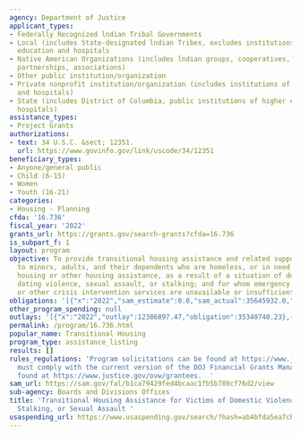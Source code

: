 ```yaml
---
agency: Department of Justice
applicant_types:
- Federally Recognized lndian Tribal Governments
- Local (includes State-designated lndian Tribes, excludes institutions of higher
  education and hospitals
- Native American Organizations (includes lndian groups, cooperatives, corporations,
  partnerships, associations)
- Other public institution/organization
- Private nonprofit institution/organization (includes institutions of higher education
  and hospitals)
- State (includes District of Columbia, public institutions of higher education and
  hospitals)
assistance_types:
- Project Grants
authorizations:
- text: 34 U.S.C. &sect; 12351.
  url: https://www.govinfo.gov/link/uscode/34/12351
beneficiary_types:
- Anyone/general public
- Child (6-15)
- Women
- Youth (16-21)
categories:
- Housing - Planning
cfda: '16.736'
fiscal_year: '2022'
grants_url: https://grants.gov/search-grants?cfda=16.736
is_subpart_f: 1
layout: program
objective: To provide transitional housing assistance and related support services
  to minors, adults, and their dependents who are homeless, or in need of transitional
  housing or other housing assistance, as a result of a situation of domestic violence,
  dating violence, sexual assault, or stalking; and for whom emergency shelter services
  or other crisis intervention services are unavailable or insufficient.
obligations: '[{"x":"2022","sam_estimate":0.0,"sam_actual":35645932.0,"usa_spending_actual":35340740.23},{"x":"2023","sam_estimate":43104358.0,"sam_actual":0.0,"usa_spending_actual":41796929.86},{"x":"2024","sam_estimate":43000000.0,"sam_actual":0.0,"usa_spending_actual":-534788.86}]'
other_program_spending: null
outlays: '[{"x":"2022","outlay":12386897.47,"obligation":35340740.23},{"x":"2023","outlay":2861849.18,"obligation":42554359.0},{"x":"2024","outlay":0.0,"obligation":-108049.02}]'
permalink: /program/16.736.html
popular_name: Transitional Housing
program_type: assistance_listing
results: []
rules_regulations: 'Program solicitations can be found at https://www.justice.gov/ovw/grant-programs.  Recipients
  must comply with the current version of the DOJ Financial Grants Management Guide
  found at https://www.justice.gov/ovw/grantees.  '
sam_url: https://sam.gov/fal/b1ca79429fed4bcaac1fb5b789cf76d2/view
sub-agency: Boards and Divisions Offices
title: 'Transitional Housing Assistance for Victims of Domestic Violence, Dating Violence,
  Stalking, or Sexual Assault '
usaspending_url: https://www.usaspending.gov/search/?hash=ab4bfda5ea7cb2d7dabeed77d363d984
---
```

